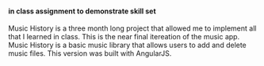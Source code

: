 #### in class assignment to demonstrate skill set
Music History is a three month long project that allowed me to implement all that I learned in class.
This is the near final itereation of the music app.
Music History is a basic music library that allows users to add and delete music files. 
This version was built with AngularJS.

